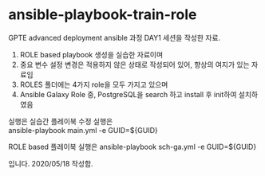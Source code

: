 # ansible-playbook-train-role

GPTE advanced deployment ansible 과정 DAY1 세션을 작성한 자료.

1) ROLE based playbook 생성을 실습한 자료이며
2) 중요 변수 설정 변경은 적용하지 않은 상태로 작성되어 있어, 향상의 여지가 있는 자료임
3) ROLES 폴더에는 4가지 role을 모두 가지고 있으며
4) Ansible Galaxy Role 중, PostgreSQL을 search 하고 install 후 init하여 설치하였음


실행은 실습간 플레이북 수정 실행은  
                            ansible-playbook main.yml -e GUID=${GUID} 

ROLE based 플레이북 실행은 
                       ansible-playbook sch-ga.yml -e GUID=${GUID}

입니다.   2020/05/18 작성함.
